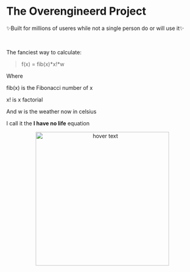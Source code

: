 <p align="center">
  <h1>The Overengineerd Project</h1>
  ✨Built for millions of useres while not a single person do or will use it✨ 
</p>

<br>


The fanciest way to calculate:

> f(x) = fib(x)*x!*w

Where

fib(x) is the Fibonacci number of x

x! is x factorial

And w is the weather now in celsius

  

I call it the **I have no life** equation

<p align="center">
  <img src="https://github.com/abogaziah/The-overengineered-project/blob/main/diagram.png" width="350" title="hover text">
</p>
